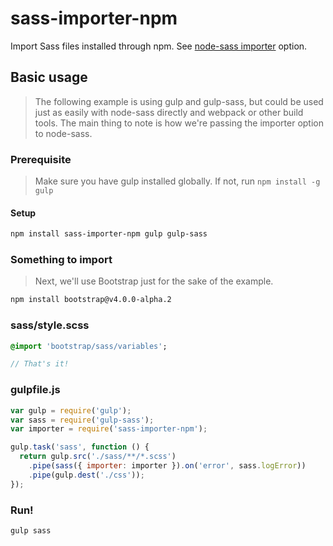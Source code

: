# sass-importer-npm

Import Sass files installed through npm. See [node-sass importer](https://github.com/sass/node-sass#importer--v200---experimental) option.

## Basic usage
> The following example is using gulp and gulp-sass, but could be used just as easily with node-sass directly and webpack or other build tools. The main thing to note is how we're passing the importer option to node-sass.

### Prerequisite
> Make sure you have gulp installed globally. If not, run `npm install -g gulp`

#### Setup

```bash
npm install sass-importer-npm gulp gulp-sass
```

### Something to import
> Next, we'll use Bootstrap just for the sake of the example.

```bash
npm install bootstrap@v4.0.0-alpha.2
```

### sass/style.scss

```sass
@import 'bootstrap/sass/variables';

// That's it!
```

### gulpfile.js

```js
var gulp = require('gulp');
var sass = require('gulp-sass');
var importer = require('sass-importer-npm');

gulp.task('sass', function () {
  return gulp.src('./sass/**/*.scss')
    .pipe(sass({ importer: importer }).on('error', sass.logError))
    .pipe(gulp.dest('./css'));
});
```

### Run!

```bash
gulp sass
```